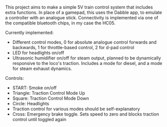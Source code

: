 This project aims to make a simple 5V train control system that includes extra functions. In place of a gamepad, this uses the Dabble app, to emulate a controller with an analogue stick.
Connectivity is implemented via one of the compatible bluetooth chips, in my case the HC05.

Currently implemented:

- Different control modes, 0 for absolute analogue control forwards and backwards, 1 for throttle-based control, 2 for d-pad control
- LED for headlights on/off
- Ultrasonic humidifier on/off for steam output, planned to be dynamically responsive to the loco's traction. Includes a mode for diesel, and a mode for steam exhaust dynamics.

Controls:
- START: Smoke on/off
- Triangle: Traction Control Mode Up
- Square: Traction Control Mode Down
- Circle: Headlights
- Traction control for various modes should be self-explanatory
- Cross: Emergency brake toggle. Sets speed to zero and blocks traction control until toggled again
